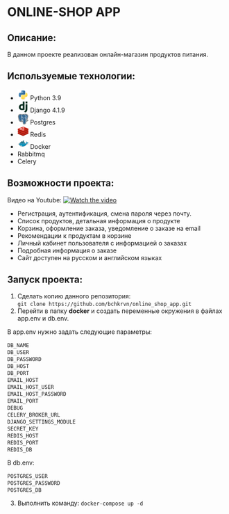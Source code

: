 # ONLINE-SHOP APP

## Описание:
В данном проекте реализован онлайн-магазин продуктов питания.

## Используемые технологии:
* <img src="https://github.com/devicons/devicon/blob/master/icons/python/python-original.svg" width="25"> Python 3.9
* <img src="https://github.com/devicons/devicon/blob/master/icons/django/django-plain.svg" width="25"> Django 4.1.9
* <img src="https://github.com/devicons/devicon/blob/master/icons/postgresql/postgresql-original.svg" width="25">  Postgres
* <img src="https://github.com/devicons/devicon/blob/master/icons/redis/redis-original.svg" width="25">  Redis
* <img src="https://github.com/devicons/devicon/blob/master/icons/docker/docker-original.svg" width="25">  Docker
* Rabbitmq
* Celery

## Возможности проекта:
Видео на Youtube:
[![Watch the video](https://img.youtube.com/vi/HWYuS3iw2mw/maxresdefault.jpg)](https://youtu.be/HWYuS3iw2mw)

* Регистрация, аутентификация, смена пароля через почту.
* Список продуктов, детальная информация о продукте
* Корзина, оформление заказа, уведомление о заказе на email
* Рекомендации к продуктам в корзине
* Личный кабинет пользователя с информацией о заказах
* Подробная информация о заказе
* Сайт доступен на русском и английском языках

## Запуск проекта:
1) Сделать копию данного репозитория:   
`git clone https://github.com/bchkrvn/online_shop_app.git`
2) Перейти в папку **docker** и создать переменные окружения в файлах app.env и db.env.  

В app.env нужно задать следующие параметры:
```
DB_NAME
DB_USER
DB_PASSWORD
DB_HOST
DB_PORT
EMAIL_HOST
EMAIL_HOST_USER
EMAIL_HOST_PASSWORD
EMAIL_PORT
DEBUG
CELERY_BROKER_URL
DJANGO_SETTINGS_MODULE
SECRET_KEY
REDIS_HOST
REDIS_PORT
REDIS_DB
```
В db.env:
```
POSTGRES_USER
POSTGRES_PASSWORD
POSTGRES_DB
```

3) Выполнить команду:
`docker-compose up -d`